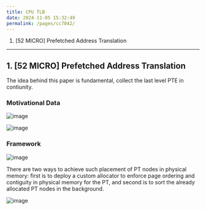 ```yaml
---
title: CPU TLB
date: 2024-11-05 15:32:49
permalink: /pages/cc7042/
---
```


1. [52 MICRO] Prefetched Address Translation

---

## 1. [52 MICRO] Prefetched Address Translation

The idea behind this paper is fundamental, collect the last level PTE in contiunity.

### Motivational Data
![image](https://github.com/user-attachments/assets/370225d3-047d-4c8d-b540-f0a0452407af)

![image](https://github.com/user-attachments/assets/79092af3-0294-41a8-9bd5-5aa01932e363)

### Framework

![image](https://github.com/user-attachments/assets/f15a240f-b162-4fff-aa40-a7a0e3fa03b6)

There are two ways to achieve such placement of PT nodes in physical memory: first is to deploy a custom allocator to enforce page ordering and contiguity in physical memory for the PT, and second is to sort the already allocated PT nodes in the background.

![image](https://github.com/user-attachments/assets/4283b372-686a-4608-b7d2-7aa5e9ea0ee2)
